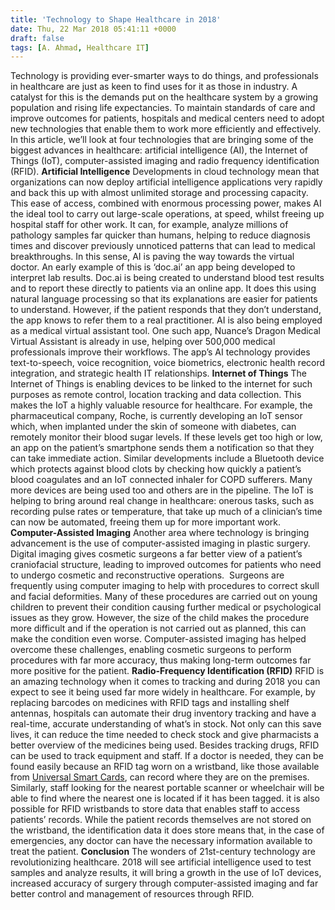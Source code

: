 ```yaml
---
title: 'Technology to Shape Healthcare in 2018'
date: Thu, 22 Mar 2018 05:41:11 +0000
draft: false
tags: [A. Ahmad, Healthcare IT]
---
```


Technology is providing ever-smarter ways to do things, and professionals in healthcare are just as keen to find uses for it as those in industry. A catalyst for this is the demands put on the healthcare system by a growing population and rising life expectancies. To maintain standards of care and improve outcomes for patients, hospitals and medical centers need to adopt new technologies that enable them to work more efficiently and effectively. In this article, we’ll look at four technologies that are bringing some of the biggest advances in healthcare: artificial intelligence (AI), the Internet of Things (IoT), computer-assisted imaging and radio frequency identification (RFID). **Artificial Intelligence** Developments in cloud technology mean that organizations can now deploy artificial intelligence applications very rapidly and back this up with almost unlimited storage and processing capacity. This ease of access, combined with enormous processing power, makes AI the ideal tool to carry out large-scale operations, at speed, whilst freeing up hospital staff for other work. It can, for example, analyze millions of pathology samples far quicker than humans, helping to reduce diagnosis times and discover previously unnoticed patterns that can lead to medical breakthroughs. In this sense, AI is paving the way towards the virtual doctor. An early example of this is ‘doc.ai’ an app being developed to interpret lab results. Doc.ai is being created to understand blood test results and to report these directly to patients via an online app. It does this using natural language processing so that its explanations are easier for patients to understand. However, if the patient responds that they don’t understand, the app knows to refer them to a real practitioner. AI is also being employed as a medical virtual assistant tool. One such app, Nuance’s Dragon Medical Virtual Assistant is already in use, helping over 500,000 medical professionals improve their workflows. The app’s AI technology provides text-to-speech, voice recognition, voice biometrics, electronic health record integration, and strategic health IT relationships. **Internet of Things** The Internet of Things is enabling devices to be linked to the internet for such purposes as remote control, location tracking and data collection. This makes the IoT a highly valuable resource for healthcare. For example, the pharmaceutical company, Roche, is currently developing an IoT sensor which, when implanted under the skin of someone with diabetes, can remotely monitor their blood sugar levels. If these levels get too high or low, an app on the patient’s smartphone sends them a notification so that they can take immediate action. Similar developments include a Bluetooth device which protects against blood clots by checking how quickly a patient’s blood coagulates and an IoT connected inhaler for COPD sufferers. Many more devices are being used too and others are in the pipeline. The IoT is helping to bring around real change in healthcare: onerous tasks, such as recording pulse rates or temperature, that take up much of a clinician’s time can now be automated, freeing them up for more important work. **Computer-Assisted Imaging** Another area where technology is bringing advancement is the use of computer-assisted imaging in plastic surgery. Digital imaging gives cosmetic surgeons a far better view of a patient’s craniofacial structure, leading to improved outcomes for patients who need to undergo cosmetic and reconstructive operations.  Surgeons are frequently using computer imaging to help with procedures to correct skull and facial deformities. Many of these procedures are carried out on young children to prevent their condition causing further medical or psychological issues as they grow. However, the size of the child makes the procedure more difficult and if the operation is not carried out as planned, this can make the condition even worse. Computer-assisted imaging has helped overcome these challenges, enabling cosmetic surgeons to perform procedures with far more accuracy, thus making long-term outcomes far more positive for the patient. **Radio-Frequency Identification (RFID)** RFID is an amazing technology when it comes to tracking and during 2018 you can expect to see it being used far more widely in healthcare. For example, by replacing barcodes on medicines with RFID tags and installing shelf antennas, hospitals can automate their drug inventory tracking and have a real-time, accurate understanding of what’s in stock. Not only can this save lives, it can reduce the time needed to check stock and give pharmacists a better overview of the medicines being used. Besides tracking drugs, RFID can be used to track equipment and staff. If a doctor is needed, they can be found easily because an RFID tag worn on a wristband, like those available from [Universal Smart Cards](https://www.usmartcards.com/), can record where they are on the premises. Similarly, staff looking for the nearest portable scanner or wheelchair will be able to find where the nearest one is located if it has been tagged. it is also possible for RFID wristbands to store data that enables staff to access patients’ records. While the patient records themselves are not stored on the wristband, the identification data it does store means that, in the case of emergencies, any doctor can have the necessary information available to treat the patient. **Conclusion** The wonders of 21st-century technology are revolutionizing healthcare. 2018 will see artificial intelligence used to test samples and analyze results, it will bring a growth in the use of IoT devices, increased accuracy of surgery through computer-assisted imaging and far better control and management of resources through RFID.